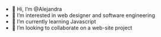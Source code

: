 - 👋 Hi, I’m @Alejandra
- 👀 I’m interested in web designer and software engineering  
- 🌱 I’m currently learning Javascript
- 💞️ I’m looking to collaborate on a web-site project  

<!---
hojuelita/hojuelita is a ✨ special ✨ repository because its `README.md` (this file) appears on your GitHub profile.
You can click the Preview link to take a look at your changes.
--->
